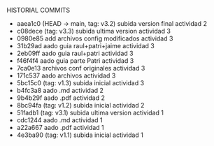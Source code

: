 HISTORIAL COMMITS
* aaea1c0 (HEAD -> main, tag: v3.2) subida version final actividad 2
* c08dece (tag: v3.3) subida ultima version actividad 3
* 0980e85 add archivos config modificados actividad 3
* 31b29ad a<C3><B1>ado guia raul+patri+jaime actividad 3
* 2eb09ff a<C3><B1>ado guia raul+patri actividad 3
* f46f4f4 a<C3><B1>ado guia parte Patri actividad 3
* 7ca0e13 archivos conf originales actividad 3
* 171c537 a<C3><B1>ado archivos actividad 3
* 5bc15c0 (tag: v1.3) subida inicial actividad 3
* b4fc3a8 a<C3><B1>ado .md actividad 2
* 9b4b29f a<C3><B1>ado .pdf actividad 2
* 8bc94fa (tag: v1.2) subida inicial actividad 2
* 51fadb1 (tag: v3.1) subida ultima version actividad 1
* cdc1244 a<C3><B1>ado .md actividad 1
* a22a667 a<C3><B1>ado .pdf actividad 1
* 4e3ba90 (tag: v1.1) subida inicial actividad 1
